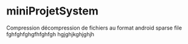 # miniProjetSystem
Compression décompression de fichiers au format android sparse file
fghfghfghgfhfghfgh
hgjghjkghjghjh
